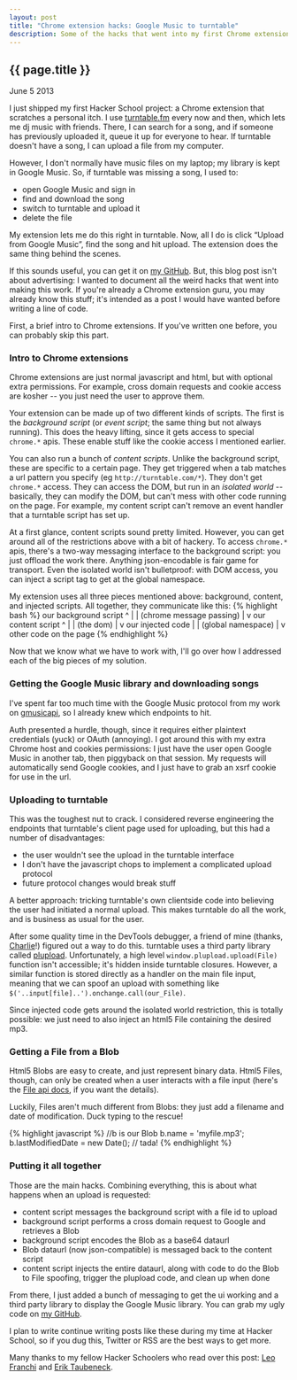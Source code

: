 ```yaml
---
layout: post
title: "Chrome extension hacks: Google Music to turntable"
description: Some of the hacks that went into my first Chrome extension. 
---
```


{{ page.title }}
----------------

<p class="meta">June 5 2013</p>

I just shipped my first Hacker School project: a Chrome extension that scratches a personal itch.
I use [turntable.fm](http://turntable.fm) every now and then, which lets me dj music with friends.
There, I can search for a song, and if someone has previously uploaded it, queue it up for everyone to hear.
If turntable doesn't have a song, I can upload a file from my computer.

However, I don't normally have music files on my laptop; my library is kept in Google Music.
So, if turntable was missing a song, I used to:
* open Google Music and sign in
* find and download the song
* switch to turntable and upload it
* delete the file

My extension lets me do this right in turntable.
Now, all I do is click “Upload from Google Music”, find the song and hit upload.
The extension does the same thing behind the scenes.

If this sounds useful, you can get it on [my GitHub](https://github.com/simon-weber/Google-Music-Turntable-Uploader).
But, this blog post isn't about advertising: I wanted to document all the weird hacks that went into making this work.
If you're already a Chrome extension guru, you may already know this stuff;
it's intended as a post I would have wanted before writing a line of code.

First, a brief intro to Chrome extensions.
If you've written one before, you can probably skip this part.

### Intro to Chrome extensions

Chrome extensions are just normal javascript and html, but with optional extra permissions.
For example, cross domain requests and cookie access are kosher -- you just need the user to approve them.

Your extension can be made up of two different kinds of scripts.
The first is the _background script_ (or _event script_; the same thing but not always running).
This does the heavy lifting, since it gets access to special `chrome.*` apis.
These enable stuff like the cookie access I mentioned earlier.

You can also run a bunch of _content scripts_.
Unlike the background script, these are specific to a certain page.
They get triggered when a tab matches a url pattern you specify (eg `http://turntable.com/*`).
They don't get `chrome.*` access.
They can access the DOM, but run in an _isolated world_ --
basically, they can modify the DOM, but can't mess with other code running on the page.
For example, my content script can't remove an event handler that a turntable script has set up.

At a first glance, content scripts sound pretty limited.
However, you can get around all of the restrictions above with a bit of hackery.
To access `chrome.*` apis, there's a two-way messaging interface to the background script:
you just offload the work there.
Anything json-encodable is fair game for transport.
Even the isolated world isn't bulletproof: with DOM access, you can inject a script tag to get at the global namespace.

My extension uses all three pieces mentioned above: background, content, and injected scripts.
All together, they communicate like this:
{% highlight bash %}
our background script
     ^
     |
     |
   (chrome message passing)
     |
     v
our content script
     ^
     |
     |
   (the dom)
     |
     v
our injected code
     |
     |
   (global namespace)
     |
     v
other code on the page
{% endhighlight %}
 
Now that we know what we have to work with, I'll go over how I addressed each of the big pieces of my solution.

### Getting the Google Music library and downloading songs

I've spent far too much time with the Google Music protocol from my work on [gmusicapi](http://github.com/simon-weber/Unofficial-Google-Music-API), so I already knew which endpoints to hit.

Auth presented a hurdle, though, since it requires either plaintext credentials (yuck) or OAuth (annoying).
I got around this with my extra Chrome host and cookies permissions:
I just have the user open Google Music in another tab, then piggyback on that session.
My requests will automatically send Google cookies, and I just have to grab an xsrf cookie for use in the url.

### Uploading to turntable

This was the toughest nut to crack.
I considered reverse engineering the endpoints that turntable's client page used for uploading, but this had a number of disadvantages:
* the user wouldn't see the upload in the turntable interface
* I don't have the javascript chops to implement a complicated upload protocol
* future protocol changes would break stuff

A better approach: tricking turntable's own clientside code into believing the user had initiated a normal upload.
This makes turntable do all the work, and is business as usual for the user.

After some quality time in the DevTools debugger, a friend of mine (thanks, [Charlie](https://github.com/clehner)!) figured out a way to do this.
turntable uses a third party library called [plupload](http://plupload.com).
Unfortunately, a high level `window.plupload.upload(File)` function isn't accessible; it's hidden inside turntable closures.
However, a similar function is stored directly as a handler on the main file input, meaning that we can spoof an upload with something like `$('..input[file]..').onchange.call(our_File)`.

Since injected code gets around the isolated world restriction, this is totally possible:
we just need to also inject an html5 File containing the desired mp3.

### Getting a File from a Blob

Html5 Blobs are easy to create, and just represent binary data.
Html5 Files, though, can only be created when a user interacts with a file input (here's the [File api docs](http://www.w3.org/TR/FileAPI/), if you want the details).

Luckily, Files aren't much different from Blobs: they just add a filename and date of modification.
Duck typing to the rescue!

{% highlight javascript %}
//b is our Blob
b.name = 'myfile.mp3';
b.lastModifiedDate = new Date();
// tada!
{% endhighlight %}

### Putting it all together

Those are the main hacks. Combining everything, this is about what happens when an upload is requested:
* content script messages the background script with a file id to upload
* background script performs a cross domain request to Google and retrieves a Blob
* background script encodes the Blob as a base64 dataurl
* Blob dataurl (now json-compatible) is messaged back to the content script
* content script injects the entire dataurl, along with code to do the Blob to File spoofing, trigger the plupload code, and clean up when done

From there, I just added a bunch of messaging to get the ui working and a third party library to display the Google Music library.
You can grab my ugly code on [my GitHub](https://github.com/simon-weber/Google-Music-Turntable-Uploader).

I plan to write continue writing posts like these during my time at Hacker School, so if you dug this, Twitter or RSS are the best ways to get more.

Many thanks to my fellow Hacker Schoolers who read over this post: [Leo Franchi](http://lfranchi.com) and [Erik Taubeneck](https://github.com/eriktaubeneck).
